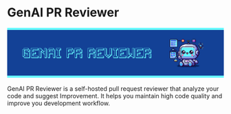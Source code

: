 # GenAI PR Reviewer

<img src="./public/banner.png" alt="banner"/>

<br>

GenAI PR Reviewer is a self-hosted pull request reviewer that analyze your code and suggest Improvement. It helps you maintain high code quality and improve you development workflow.




